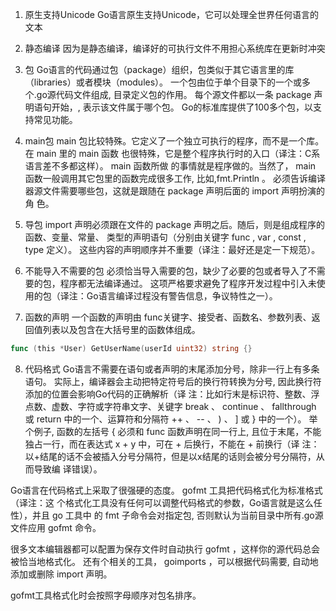 1. 原生支持Unicode
Go语言原生支持Unicode，它可以处理全世界任何语言的文本

2. 静态编译
因为是静态编译，编译好的可执行文件不用担心系统库在更新时冲突

3. 包
Go语言的代码通过包（package）组织，包类似于其它语言里的库（libraries）或者模块（modules）。
一个包由位于单个目录下的一个或多个.go源代码文件组成, 目录定义包的作用。
每个源文件都以一条 package 声明语句开始，, 表示该文件属于哪个包。
Go的标准库提供了100多个包，以支持常见功能。

4. main包
main 包比较特殊。它定义了一个独立可执行的程序，而不是一个库。在 main 里的 main 函数 也很特殊，它是整个程序执行时的入口（译注：C系语言差不多都这样）。 main 函数所做
的事情就是程序做的。当然了， main 函数一般调用其它包里的函数完成很多工作, 比如,fmt.Println 。
必须告诉编译器源文件需要哪些包，这就是跟随在 package 声明后面的 import 声明扮演的角
色。

5. 导包
import 声明必须跟在文件的 package 声明之后。随后，则是组成程序的函数、变量、常量、
类型的声明语句（分别由关键字 func , var , const , type 定义）。
这些内容的声明顺序并不重要（译注：最好还是定一下规范）。

6. 不能导入不需要的包
必须恰当导入需要的包，缺少了必要的包或者导入了不需要的包，程序都无法编译通过。
这项严格要求避免了程序开发过程中引入未使用的包（译注：Go语言编译过程没有警告信息，争议特性之一）。

7. 函数的声明
一个函数的声明由 func关键字、接受者、函数名、参数列表、返回值列表以及包含在大括号里的函数体组成。
```go
func (this *User) GetUserName(userId uint32) string {}
```

8. 代码格式
Go语言不需要在语句或者声明的末尾添加分号，除非一行上有多条语句。
实际上，编译器会主动把特定符号后的换行符转换为分号, 因此换行符添加的位置会影响Go代码的正确解析（译
注：比如行末是标识符、整数、浮点数、虚数、字符或字符串文字、关键字 break 、 continue 、 fallthrough 或 return 中的一个、运算符和分隔符 ++ 、 -- 、 ) 、 ] 或 } 中的一个）。
举个例子, 函数的左括号 { 必须和 func 函数声明在同一行上,
且位于末尾，不能独占一行，而在表达式 x + y 中，可在 + 后换行，不能在 + 前换行（译
注：以+结尾的话不会被插入分号分隔符，但是以x结尾的话则会被分号分隔符，从而导致编
译错误）。

Go语言在代码格式上采取了很强硬的态度。 gofmt 工具把代码格式化为标准格式（译注：这
个格式化工具没有任何可以调整代码格式的参数，Go语言就是这么任性），并且 go 工具中
的 fmt 子命令会对指定包, 否则默认为当前目录中所有.go源文件应用 gofmt 命令。

很多文本编辑器都可以配置为保存文件时自动执行 gofmt ，这样你的源代码总会被恰当地格式化。
还有个相关的工具， goimports ，可以根据代码需要, 自动地添加或删除 import 声明。

gofmt工具格式化时会按照字母顺序对包名排序。




